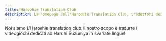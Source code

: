 ```yaml
---
title: Haroohie Translation Club
description: La homepage dell'Haroohie Translation Club, traduttori dei giochi su Haruhi Suzumiya
---
```


Noi siamo L'Haroohie translation club, il nostro scopo è tradurre i videogiochi dedicati ad Haruhi Suzumiya in svariate lingue!